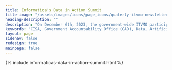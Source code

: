 ```yaml
---
title: Informatica's Data in Action Summit
title-image: "/assets/images/icons/page_icons/quaterly-itvmo-newsletter.svg"
heading-description: ""
description: "On December 6th, 2023, the government-wide ITVMO participated in the Data in Action Summit hosted by Informatica, marking a significant moment in the evolution of government services. This event underscored the pivotal role of data in the transformation of citizen services, highlighting its transition from a supportive element to a cornerstone in the modernization of government operations. As agencies strive to enhance their platforms, data emerges as a vital indicator of progress and a catalyst for impactful change. The summit illuminated the indispensable nature of data and analytical tools for IT officials, who are leveraging these resources to construct an efficient, transparent government. This approach not only bolsters the effectiveness of government services but also provides officials with real-time insights into the fruits of their modernization efforts."
keywords: "CISA, Government Accountability Office (GAO), Data, Artificial Intelligence, Zero Trust, CX, Customer Experience, Governance, Informatica, Application Programming Interface, Security, Cybersecurity, IT Buyers"
layout: page
sidenav: false
redesign: true
mainpage: false
---
```

{% include informaticas-data-in-action-summit.html %}
